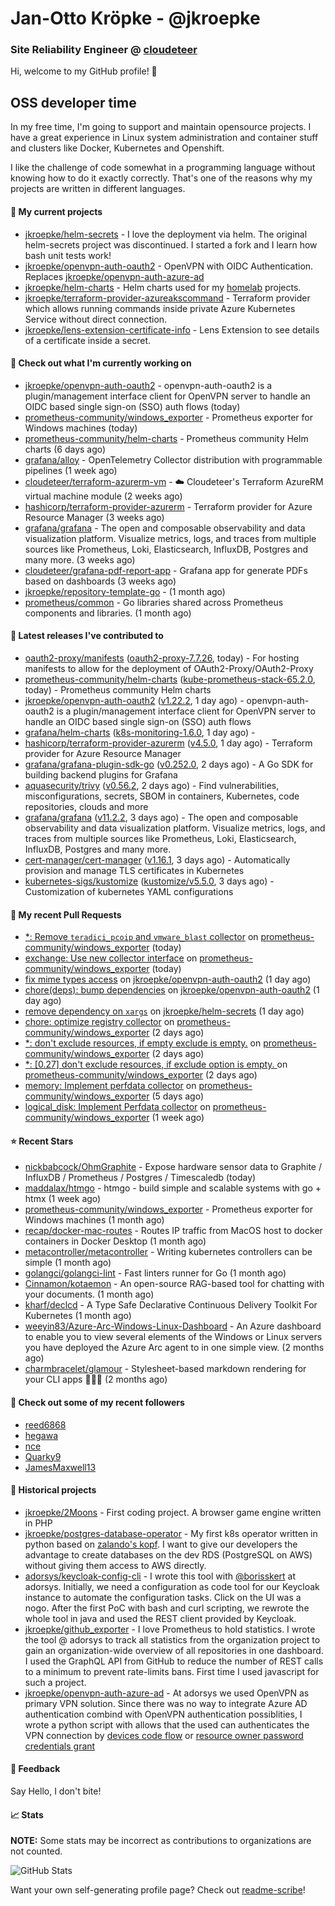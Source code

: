 # Jan-Otto Kröpke - @jkroepke
### Site Reliability Engineer @ [cloudeteer](https://cloudeteer.de/)

Hi, welcome to my GitHub profile! 👋

## OSS developer time
In my free time, I'm going to support and maintain opensource projects. I have a great experience in Linux system administration and container stuff and clusters like Docker, Kubernetes and Openshift.

I like the challenge of code somewhat in a programming language without knowing how to do it exactly correctly. That's one of the reasons why my projects are written in different languages.

#### 🌱 My current projects
- [jkroepke/helm-secrets](https://github.com/jkroepke/helm-secrets) - I love the deployment via helm. The original helm-secrets project was discontinued. I started a fork and I learn how bash unit tests work!
- [jkroepke/openvpn-auth-oauth2](https://github.com/jkroepke/openvpn-auth-oauth2) - OpenVPN with OIDC Authentication. Replaces  [jkroepke/openvpn-auth-azure-ad](https://github.com/jkroepke/openvpn-auth-azure-ad) 
- [jkroepke/helm-charts](https://github.com/jkroepke/helm-charts) - Helm charts used for my [homelab](https://github.com/jkroepke/homelab) projects.
- [jkroepke/terraform-provider-azureakscommand](https://github.com/jkroepke/terraform-provider-azureakscommand) - Terraform provider which allows running commands inside private Azure Kubernetes Service without direct connection.
- [jkroepke/lens-extension-certificate-info](https://github.com/jkroepke/lens-extension-certificate-info) - Lens Extension to see details of a certificate inside a secret.

#### 👷 Check out what I'm currently working on

- [jkroepke/openvpn-auth-oauth2](https://github.com/jkroepke/openvpn-auth-oauth2) - openvpn-auth-oauth2 is a plugin/management interface client for OpenVPN server to handle an OIDC based single sign-on (SSO) auth flows (today)
- [prometheus-community/windows_exporter](https://github.com/prometheus-community/windows_exporter) - Prometheus exporter for Windows machines (today)
- [prometheus-community/helm-charts](https://github.com/prometheus-community/helm-charts) - Prometheus community Helm charts (6 days ago)
- [grafana/alloy](https://github.com/grafana/alloy) - OpenTelemetry Collector distribution with programmable pipelines (1 week ago)
- [cloudeteer/terraform-azurerm-vm](https://github.com/cloudeteer/terraform-azurerm-vm) - ☁️ Cloudeteer&#39;s Terraform AzureRM virtual machine module (2 weeks ago)
- [hashicorp/terraform-provider-azurerm](https://github.com/hashicorp/terraform-provider-azurerm) - Terraform provider for Azure Resource Manager (3 weeks ago)
- [grafana/grafana](https://github.com/grafana/grafana) - The open and composable observability and data visualization platform. Visualize metrics, logs, and traces from multiple sources like Prometheus, Loki, Elasticsearch, InfluxDB, Postgres and many more.  (3 weeks ago)
- [cloudeteer/grafana-pdf-report-app](https://github.com/cloudeteer/grafana-pdf-report-app) - Grafana app for generate PDFs based on dashboards (3 weeks ago)
- [jkroepke/repository-template-go](https://github.com/jkroepke/repository-template-go) -  (1 month ago)
- [prometheus/common](https://github.com/prometheus/common) - Go libraries shared across Prometheus components and libraries. (1 month ago)

#### 🔭 Latest releases I've contributed to

- [oauth2-proxy/manifests](https://github.com/oauth2-proxy/manifests) ([oauth2-proxy-7.7.26](https://github.com/oauth2-proxy/manifests/releases/tag/oauth2-proxy-7.7.26), today) - For hosting manifests to allow for the deployment of OAuth2-Proxy/OAuth2-Proxy
- [prometheus-community/helm-charts](https://github.com/prometheus-community/helm-charts) ([kube-prometheus-stack-65.2.0](https://github.com/prometheus-community/helm-charts/releases/tag/kube-prometheus-stack-65.2.0), today) - Prometheus community Helm charts
- [jkroepke/openvpn-auth-oauth2](https://github.com/jkroepke/openvpn-auth-oauth2) ([v1.22.2](https://github.com/jkroepke/openvpn-auth-oauth2/releases/tag/v1.22.2), 1 day ago) - openvpn-auth-oauth2 is a plugin/management interface client for OpenVPN server to handle an OIDC based single sign-on (SSO) auth flows
- [grafana/helm-charts](https://github.com/grafana/helm-charts) ([k8s-monitoring-1.6.0](https://github.com/grafana/helm-charts/releases/tag/k8s-monitoring-1.6.0), 1 day ago) - 
- [hashicorp/terraform-provider-azurerm](https://github.com/hashicorp/terraform-provider-azurerm) ([v4.5.0](https://github.com/hashicorp/terraform-provider-azurerm/releases/tag/v4.5.0), 1 day ago) - Terraform provider for Azure Resource Manager
- [grafana/grafana-plugin-sdk-go](https://github.com/grafana/grafana-plugin-sdk-go) ([v0.252.0](https://github.com/grafana/grafana-plugin-sdk-go/releases/tag/v0.252.0), 2 days ago) - A Go SDK for building backend plugins for Grafana
- [aquasecurity/trivy](https://github.com/aquasecurity/trivy) ([v0.56.2](https://github.com/aquasecurity/trivy/releases/tag/v0.56.2), 2 days ago) - Find vulnerabilities, misconfigurations, secrets, SBOM in containers, Kubernetes, code repositories, clouds and more
- [grafana/grafana](https://github.com/grafana/grafana) ([v11.2.2](https://github.com/grafana/grafana/releases/tag/v11.2.2), 3 days ago) - The open and composable observability and data visualization platform. Visualize metrics, logs, and traces from multiple sources like Prometheus, Loki, Elasticsearch, InfluxDB, Postgres and many more. 
- [cert-manager/cert-manager](https://github.com/cert-manager/cert-manager) ([v1.16.1](https://github.com/cert-manager/cert-manager/releases/tag/v1.16.1), 3 days ago) - Automatically provision and manage TLS certificates in Kubernetes
- [kubernetes-sigs/kustomize](https://github.com/kubernetes-sigs/kustomize) ([kustomize/v5.5.0](https://github.com/kubernetes-sigs/kustomize/releases/tag/kustomize/v5.5.0), 3 days ago) - Customization of kubernetes YAML configurations

#### 🔨 My recent Pull Requests

- [*: Remove `teradici_pcoip` and `vmware_blast` collector](https://github.com/prometheus-community/windows_exporter/pull/1686) on [prometheus-community/windows_exporter](https://github.com/prometheus-community/windows_exporter) (today)
- [exchange: Use new collector interface](https://github.com/prometheus-community/windows_exporter/pull/1685) on [prometheus-community/windows_exporter](https://github.com/prometheus-community/windows_exporter) (today)
- [fix mime types access](https://github.com/jkroepke/openvpn-auth-oauth2/pull/329) on [jkroepke/openvpn-auth-oauth2](https://github.com/jkroepke/openvpn-auth-oauth2) (1 day ago)
- [chore(deps): bump dependencies](https://github.com/jkroepke/openvpn-auth-oauth2/pull/328) on [jkroepke/openvpn-auth-oauth2](https://github.com/jkroepke/openvpn-auth-oauth2) (1 day ago)
- [remove dependency on `xargs`](https://github.com/jkroepke/helm-secrets/pull/479) on [jkroepke/helm-secrets](https://github.com/jkroepke/helm-secrets) (1 day ago)
- [chore: optimize registry collector](https://github.com/prometheus-community/windows_exporter/pull/1683) on [prometheus-community/windows_exporter](https://github.com/prometheus-community/windows_exporter) (2 days ago)
- [*: don&#39;t exclude resources, if empty exclude is empty.](https://github.com/prometheus-community/windows_exporter/pull/1680) on [prometheus-community/windows_exporter](https://github.com/prometheus-community/windows_exporter) (2 days ago)
- [*: [0.27] don&#39;t exclude resources, if exclude option is empty. ](https://github.com/prometheus-community/windows_exporter/pull/1679) on [prometheus-community/windows_exporter](https://github.com/prometheus-community/windows_exporter) (2 days ago)
- [memory: Implement perfdata collector](https://github.com/prometheus-community/windows_exporter/pull/1676) on [prometheus-community/windows_exporter](https://github.com/prometheus-community/windows_exporter) (5 days ago)
- [logical_disk: Implement Perfdata collector](https://github.com/prometheus-community/windows_exporter/pull/1673) on [prometheus-community/windows_exporter](https://github.com/prometheus-community/windows_exporter) (1 week ago)

#### ⭐ Recent Stars

- [nickbabcock/OhmGraphite](https://github.com/nickbabcock/OhmGraphite) - Expose hardware sensor data to Graphite / InfluxDB / Prometheus / Postgres / Timescaledb (today)
- [maddalax/htmgo](https://github.com/maddalax/htmgo) - htmgo - build simple and scalable systems with go &#43; htmx (1 week ago)
- [prometheus-community/windows_exporter](https://github.com/prometheus-community/windows_exporter) - Prometheus exporter for Windows machines (1 month ago)
- [recap/docker-mac-routes](https://github.com/recap/docker-mac-routes) - Routes IP traffic from MacOS host to docker containers in Docker Desktop (1 month ago)
- [metacontroller/metacontroller](https://github.com/metacontroller/metacontroller) - Writing kubernetes controllers can be simple (1 month ago)
- [golangci/golangci-lint](https://github.com/golangci/golangci-lint) - Fast linters runner for Go (1 month ago)
- [Cinnamon/kotaemon](https://github.com/Cinnamon/kotaemon) - An open-source RAG-based tool for chatting with your documents. (1 month ago)
- [kharf/declcd](https://github.com/kharf/declcd) - A Type Safe Declarative Continuous Delivery Toolkit For Kubernetes (1 month ago)
- [weeyin83/Azure-Arc-Windows-Linux-Dashboard](https://github.com/weeyin83/Azure-Arc-Windows-Linux-Dashboard) - An Azure dashboard to enable you to view several elements of the Windows or Linux servers you have deployed the Azure Arc agent to in one simple view.  (2 months ago)
- [charmbracelet/glamour](https://github.com/charmbracelet/glamour) - Stylesheet-based markdown rendering for your CLI apps 💇🏻‍♀️ (2 months ago)

#### 👯 Check out some of my recent followers

- [reed6868](https://github.com/reed6868)
- [hegawa](https://github.com/hegawa)
- [nce](https://github.com/nce)
- [Quarky9](https://github.com/Quarky9)
- [JamesMaxwell13](https://github.com/JamesMaxwell13)

#### 📜 Historical projects
- [jkroepke/2Moons](https://github.com/jkroepke/2Moons) - First coding project. A browser game engine written in PHP
- [jkroepke/postgres-database-operator](https://github.com/jkroepke/postgres-database-operator) - My first k8s operator written in python based on [zalando's kopf](https://github.com/zalando-incubator/kopf). I want to give our developers the advantage to create databases on the dev RDS (PostgreSQL on AWS) without giving them access to AWS directly.
- [adorsys/keycloak-config-cli](https://github.com/adorsys/keycloak-config-cli) - I wrote this tool with [@borisskert](https://github.com/borisskert) at adorsys. Initially, we need a configuration as code tool for our Keycloak instance to automate the configuration tasks. Click on the UI was a nogo. After the first PoC with bash and curl scripting, we rewrote the whole tool in java and used the REST client provided by Keycloak.
- [jkroepke/github_exporter](https://github.com/jkroepke/github_exporter) - I love Prometheus to hold statistics. I wrote the tool @ adorsys to track all statistics from the organization project to gain an organization-wide overview of all repositories in one dashboard. I used the GraphQL API from GitHub to reduce the number of REST calls to a minimum to prevent rate-limits bans. First time I used javascript for such a project.
- [jkroepke/openvpn-auth-azure-ad](https://github.com/jkroepke/openvpn-auth-azure-ad) - At adorsys we used OpenVPN as primary VPN solution. Since there was no way to integrate Azure AD authentication combind with OpenVPN authentication possiblities, I wrote a python script with allows that the used can authenticates the VPN connection by [devices code flow](https://docs.microsoft.com/en-us/azure/active-directory/develop/v2-oauth2-device-code) or [resource owner password credentials grant](https://docs.microsoft.com/en-us/azure/active-directory/develop/v2-oauth-ropc)

#### 💬 Feedback

Say Hello, I don't bite!

#### 📈 Stats

**NOTE:** Some stats may be incorrect as contributions to organizations
are not counted.

![GitHub Stats](https://github-readme-stats.vercel.app/api?username=jkroepke&count_private=false&theme=tokyonight&show_icons=true)

Want your own self-generating profile page? Check out [readme-scribe](https://github.com/muesli/readme-scribe)!
